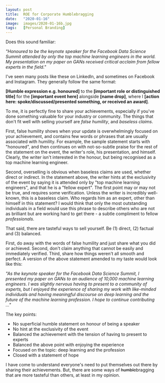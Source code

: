 ```yaml
---
layout: post
title:  ROE for Corporate Humblebragging
date:   "2020-01-16"
image:  images/2020-01-16b.jpg
tags:   [Personal Branding]
---
```

Does this sound familiar: 

*"Honoured to be the keynote speaker for the Facebook Data Science Summit attended by only the top machine learning engineers in the world. My presentation on my paper on GANs received critical acclaim from fellow experts in the field."*

I've seen many posts like these on LinkedIn, and sometimes on Facebook and Instagram. They generally follow the same format:

**[Humble expression e.g. honoured]** to the **[important role or distinguished title]** for the **[important event here]** alongside **[name drop]**, where I **[action here: spoke/discussed/presented something, or received an award]**.

To me, it is perfectly fine to share your achievements, especially if you've done something valuable for your industry or community. The things that don't fit well with selling yourself are *false humility*, and *baseless claims*. 

First, false humility shows when your update is overwhelmingly focused on your achievement, and contains few words or phrases that are usually associated with humility. For example, the sample statement starts with "honoured", and then continues on with not-so-subtle praise for the rest of the statement on the event, the writer's role, his presentation, and himself. Clearly, the writer isn't interested in the honour, but being recognised as a top machine learning engineer.

Second, overselling is obvious when baseless claims are used, whether direct or indirect. In the statement above, the writer hints at the exclusivity of the event by saying it is attended only by "top machine learning engineers", and that he is a "fellow expert". The first point may or may not be true, and requires some verification. Unless the writer is incredibly well-known, this is a baseless claim. Who regards him as an expert, other than himself in this statement? I would think that only the most outstanding individuals in a field would use this phrase to describe others who are not as brilliant but are working hard to get there - a subtle compliment to fellow *professionals*.

That said, there are tasteful ways to sell yourself. Be (1) direct, (2) factual and (3) balanced. 

First, do away with the words of false humility and just share what you did or achieved. Second, don't claim anything that cannot be easily and immediately verified. Third, share how things weren't all smooth and perfect. A version of the above statement amended to my taste would look like this:

*"As the keynote speaker for the Facebook Data Science Summit, I presented my paper on GANs to an audience of 10,000 machine learning engineers. I was slightly nervous having to present to a community of experts, but I enjoyed the experience of sharing my work with like-minded individuals and having meaningful discourse on deep learning and the future of the machine learning profession. I hope to continue contributing ..."*

The key points:
* No superficial humble statement on honour of being a speaker
* No hint at the exclusivity of the event
* Balanced the achievement with the tension of having to present to experts
* Balanced the above point with enjoying the experience
* Focused on the topic: deep learning and the profession
* Closed with a statement of hope

I have come to understand everyone's need to put themselves out there by sharing their achievements. But, there are some ways of ~~humble~~bragging that are more tasteful than others, at least in my opinion.